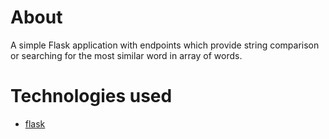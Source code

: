# About
A simple Flask application with endpoints which provide string comparison or searching for the most similar word in array of words.

# Technologies used
* [flask](https://github.com/pallets/flask)
